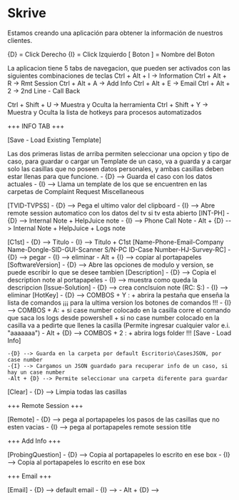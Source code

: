 # Skrive
Estamos creando una aplicación para obtener la información de nuestros clientes.

{D} = Click Derecho 
{I} = Click Izquierdo
[ Boton ] = Nombre del Boton



La aplicacion tiene 5 tabs de navegacion, que pueden ser activados con las siguientes combinaciones de teclas 
Ctrl + Alt + I -> Information
Ctrl + Alt + R -> Rmt Session
Ctrl + Alt + A -> Add Info
Ctrl + Alt + E -> Email
Ctrl + Alt + 2 -> 2nd Line - Call Back


Ctrl + Shift + U -> Muestra y Oculta la herramienta
Ctrl + Shift + Y -> Muestra y Oculta la lista de hotkeys para procesos automatizados

+++ INFO TAB +++

[Save - Load Existing Template]

Las dos primeras listas de arriba permiten seleccionar una opcion y tipo de caso, para guardar o cargar un Template de un caso, va a guarda y a cargar solo las casillas que no poseen datos personales, y ambas casillas deben estar llenas para que funcione.
    - {D} --> Guarda el caso con los datos actuales
    - {I} --> Llama un template de los que se encuentren en las carpetas de Complaint Request Miscellaneous


[TVID-TVPSS]
    - {D} --> Pega el ultimo valor del clipboard
    - {I} --> Abre remote session automatico con los datos del tv si tv esta abierto
[INT-PH] 
    - {D} --> Internal Note + HelpJuice note 
    - {I} --> Phone Call Note 
    - Alt + {D} --> Internal Note + HelpJuice + Logs note

[C1st]
    - {D} --> Titulo
    - {I} --> Titulo + C1st 
[Name-Phone-Email-Company Name-Dongle-SID-GUI-Scanner S/N-PC ID-Case Number-HJ-Survey-RC]
    - {D} -->  pegar
    - {I} -->  eliminar
    - Alt + {I} --> copiar al portapapeles 
[SoftwareVersion]
    - {D} -->  Abre las opciones de modulo y version, se puede escribir lo que se desee tambien
[Description]
    - {D} -->  Copia el description note al portapapeles
    - {I} --> muestra como queda la descripcion 
[Issue-Solution]
    - {D} -->  crea conclsuion note (RC: S:)
    - {I} --> eliminar
[HotKey]
    - {D} --> COMBOS + Y :
        + abrira la pestaña que enseña la lista de comandos ¡¡¡ para la ultima version los botones de comandos !!!
    - {I} --> COMBOS + A:
        + si case number colocado en la casilla corre el comando que saca los logs desde powershell
        + si no case number colocado en la casilla va a pedirte que llenes la casilla (Permite ingresar cualquier valor e.i. "aaaaaaa")
    - Alt + {D} --> COMBOS + 2 :
        + abrira logs folder !!!
[Save - Load Info]

    -{D} --> Guarda en la carpeta por default Escritorio\CasesJSON, por case number
    -{I} --> Cargamos un JSON guardado para recuperar info de un caso, si hay un case number 
    -Alt + {D} --> Permite seleccionar una carpeta diferente para guardar

[Clear]
    - {D} -->  Limpia todas las casillas


+++ Remote Session +++

[Remote]
    - {D} --> pega al portapapeles los pasos de las casillas que no esten vacias
    - {I} --> pega al portapapeles remote session title


+++ Add Info +++

[ProbingQuestion]
    - {D} --> Copia al portapapeles lo escrito en ese box
    - {I} --> Copia al portapapeles lo escrito en ese box


+++ Email +++

[Email]
    - {D} --> default email 
    - {I} --> 
    - Alt + {D} --> 










